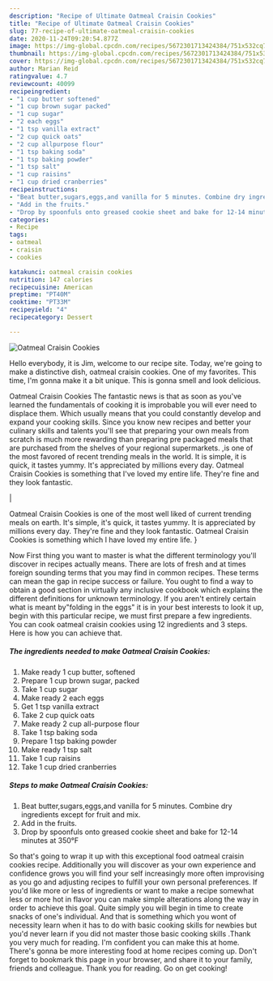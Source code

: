 ```yaml
---
description: "Recipe of Ultimate Oatmeal Craisin Cookies"
title: "Recipe of Ultimate Oatmeal Craisin Cookies"
slug: 77-recipe-of-ultimate-oatmeal-craisin-cookies
date: 2020-11-24T09:20:54.877Z
image: https://img-global.cpcdn.com/recipes/5672301713424384/751x532cq70/oatmeal-craisin-cookies-recipe-main-photo.jpg
thumbnail: https://img-global.cpcdn.com/recipes/5672301713424384/751x532cq70/oatmeal-craisin-cookies-recipe-main-photo.jpg
cover: https://img-global.cpcdn.com/recipes/5672301713424384/751x532cq70/oatmeal-craisin-cookies-recipe-main-photo.jpg
author: Marian Reid
ratingvalue: 4.7
reviewcount: 40099
recipeingredient:
- "1 cup butter softened"
- "1 cup brown sugar packed"
- "1 cup sugar"
- "2 each eggs"
- "1 tsp vanilla extract"
- "2 cup quick oats"
- "2 cup allpurpose flour"
- "1 tsp baking soda"
- "1 tsp baking powder"
- "1 tsp salt"
- "1 cup raisins"
- "1 cup dried cranberries"
recipeinstructions:
- "Beat butter,sugars,eggs,and vanilla for 5 minutes. Combine dry ingredients except for fruit and mix."
- "Add in the fruits."
- "Drop by spoonfuls onto greased cookie sheet and bake for 12-14 minutes at 350°F"
categories:
- Recipe
tags:
- oatmeal
- craisin
- cookies

katakunci: oatmeal craisin cookies 
nutrition: 147 calories
recipecuisine: American
preptime: "PT40M"
cooktime: "PT33M"
recipeyield: "4"
recipecategory: Dessert

---
```



![Oatmeal Craisin Cookies](https://img-global.cpcdn.com/recipes/5672301713424384/751x532cq70/oatmeal-craisin-cookies-recipe-main-photo.jpg)

Hello everybody, it is Jim, welcome to our recipe site. Today, we're going to make a distinctive dish, oatmeal craisin cookies. One of my favorites. This time, I'm gonna make it a bit unique. This is gonna smell and look delicious.

Oatmeal Craisin Cookies The fantastic news is that as soon as you've learned the fundamentals of cooking it is improbable you will ever need to displace them. Which usually means that you could constantly develop and expand your cooking skills. Since you know new recipes and better your culinary skills and talents you'll see that preparing your own meals from scratch is much more rewarding than preparing pre packaged meals that are purchased from the shelves of your regional supermarkets.
,is one of the most favored of recent trending meals in the world. It is simple, it is quick, it tastes yummy. It's appreciated by millions every day. Oatmeal Craisin Cookies is something that I've loved my entire life. They're fine and they look fantastic.


|


Oatmeal Craisin Cookies is one of the most well liked of current trending meals on earth. It's simple, it's quick, it tastes yummy. It is appreciated by millions every day. They're fine and they look fantastic. Oatmeal Craisin Cookies is something which I have loved my entire life.
}

Now First thing you want to master is what the different terminology you'll discover in recipes actually means. There are lots of fresh and at times foreign sounding terms that you may find in common recipes. These terms can mean the gap in recipe success or failure. You ought to find a way to obtain a good section in virtually any inclusive cookbook which explains the different definitions for unknown terminology. If you aren't entirely certain what is meant by"folding in the eggs" it is in your best interests to look it up,
begin with this particular recipe, we must first prepare a few ingredients. You can cook oatmeal craisin cookies using 12 ingredients and 3 steps. Here is how you can achieve that.

<!--inarticleads1-->

##### The ingredients needed to make Oatmeal Craisin Cookies:

1. Make ready 1 cup butter, softened
1. Prepare 1 cup brown sugar, packed
1. Take 1 cup sugar
1. Make ready 2 each eggs
1. Get 1 tsp vanilla extract
1. Take 2 cup quick oats
1. Make ready 2 cup all-purpose flour
1. Take 1 tsp baking soda
1. Prepare 1 tsp baking powder
1. Make ready 1 tsp salt
1. Take 1 cup raisins
1. Take 1 cup dried cranberries




<!--inarticleads2-->

##### Steps to make Oatmeal Craisin Cookies:

1. Beat butter,sugars,eggs,and vanilla for 5 minutes. Combine dry ingredients except for fruit and mix.
1. Add in the fruits.
1. Drop by spoonfuls onto greased cookie sheet and bake for 12-14 minutes at 350°F




So that's going to wrap it up with this exceptional food oatmeal craisin cookies recipe. Additionally you will discover as your own experience and confidence grows you will find your self increasingly more often improvising as you go and adjusting recipes to fulfill your own personal preferences. If you'd like more or less of ingredients or want to make a recipe somewhat less or more hot in flavor you can make simple alterations along the way in order to achieve this goal. Quite simply you will begin in time to create snacks of one's individual. And that is something which you wont of necessity learn when it has to do with basic cooking skills for newbies but you'd never learn if you did not master those basic cooking skills .Thank you very much for reading. I'm confident you can make this at home. There's gonna be more interesting food at home recipes coming up. Don't forget to bookmark this page in your browser, and share it to your family, friends and colleague. Thank you for reading. Go on get cooking!
